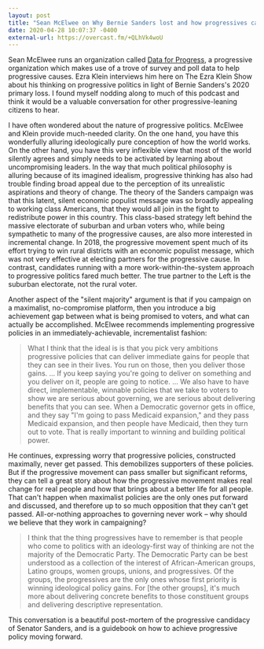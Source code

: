 ```yaml
---
layout: post
title: "Sean McElwee on Why Bernie Sanders lost and how progressives can still win"
date: 2020-04-28 10:07:37 -0400
external-url: https://overcast.fm/+QLhVk4woU
---
```


Sean McElwee runs an organization called [Data for
Progress](https://www.dataforprogress.org), a progressive organization
which makes use of a trove of survey and poll data to help progressive
causes. Ezra Klein interviews him here on The Ezra Klein Show about his
thinking on progressive politics in light of Bernie Sanders's 2020 primary
loss. I found myself nodding along to much of this podcast and think it
would be a valuable conversation for other progressive-leaning citizens to
hear.

I have often wondered about the nature of progressive politics. McElwee and
Klein provide much-needed clarity. On the one hand, you have this
wonderfully alluring ideologically pure conception of how the world works.
On the other hand, you have this very inflexible view that most of the
world silently agrees and simply needs to be activated by learning about
uncompromising leaders. In the way that much political philosophy is
alluring because of its imagined idealism, progressive thinking has also
had trouble finding broad appeal due to the perception of its unrealistic
aspirations and theory of change. The theory of the Sanders campaign was
that this latent, silent economic populist message was so broadly appealing
to working class Americans, that they would all join in the fight to
redistribute power in this country. This class-based strategy left behind
the massive electorate of suburban and urban voters who, while being
sympathetic to many of the progressive causes, are also more interested in
incremental change. In 2018, the progressive movement spent much of its
effort trying to win rural districts with an economic populist message,
which was not very effective at electing partners for the progressive
cause. In contrast, candidates running with a more work-within-the-system
approach to progressive politics fared much better. The true partner to the
Left is the suburban electorate, not the rural voter.

Another aspect of the "silent majority" argument is that if you campaign on
a maximalist, no-compromise platform, then you introduce a big achievement
gap between what is being promised to voters, and what can actually be
accomplished. McElwee recommends implementing progressive policies in an
immediately-achievable, incrementalist fashion:

> What I think that the ideal is is that you pick very ambitions
> progressive policies that can deliver immediate gains for people that
> they can see in their lives. You run on those, then you deliver those
> gains. ... If you keep saying you're going to deliver on something and
> you deliver on it, people are going to notice. ... We also have to have
> direct, implementable, winnable policies that we take to voters to show
> we are serious about governing, we are serious about delivering benefits
> that you can see. When a Democratic governor gets in office, and they say
> "I'm going to pass Medicaid expansion," and they pass Medicaid expansion,
> and then people have Medicaid, then they turn out to vote. That is really
> important to winning and building political power.

He continues, expressing worry that progressive policies, constructed
maximally, never get passed. This demobilizes supporters of these policies.
But if the progressive movement can pass smaller but significant reforms,
they can tell a great story about how the progressive movement makes real
change for real people and how that brings about a better life for all
people. That can't happen when maximalist policies are the only ones put
forward and discussed, and therefore up to so much opposition that they
can't get passed. All-or-nothing approaches to governing never work – why
should we believe that they work in campaigning?

> I think that the thing progressives have to remember is that people who
> come to politics with an ideology-first way of thinking are not the
> majority of the Democratic Party. The Democratic Party can be best
> understood as a collection of the interest of African-American groups,
> Latino groups, women groups, unions, and progressives. Of the groups, the
> progressives are the only ones whose first priority is winning
> ideological policy gains. For [the other groups], it's much more about
> delivering concrete benefits to those constituent groups and delivering
> descriptive representation.

This conversation is a beautiful post-mortem of the progressive candidacy
of Senator Sanders, and is a guidebook on how to achieve progressive policy
moving forward.
